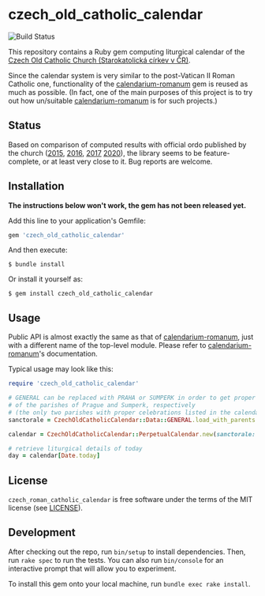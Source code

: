 # czech_old_catholic_calendar

![Build Status](https://github.com/calendarium-romanum/czech_old_catholic_calendar/actions/workflows/ci.yml/badge.svg)

This repository contains a Ruby gem computing liturgical calendar
of the [Czech Old Catholic Church (Starokatolická církev v ČR)][starokatolici].

Since the calendar system is very similar to the post-Vatican II Roman Catholic one,
functionality of the [calendarium-romanum][caro] gem is reused as much as possible.
(In fact, one of the main purposes of this project is to try out how un/suitable
[calendarium-romanum][caro] is for such projects.)

## Status

Based on comparison of computed results with official ordo published by the church
([2015](https://docplayer.cz/26220917-Liturgicky-kalendar-2015-2016-biskupsky-ordinariat-starokatolicke-cirkve-v-cr-praha-2015.html),
[2016](https://docplayer.cz/45554176-Liturgicky-kalendar-2016-2017.html),
[2017](https://docplayer.cz/68322372-Liturgicky-kalendar-2017-2018-praha-2017.html)
[2020](http://starokatolici.eu/wp-content/uploads/2020/11/direkt%C3%A1%C5%99-2020-2021.pdf)),
the library seems to be feature-complete, or at least very close to it.
Bug reports are welcome.

## Installation

**The instructions below won't work, the gem has not been released yet.**

Add this line to your application's Gemfile:

```ruby
gem 'czech_old_catholic_calendar'
```

And then execute:

    $ bundle install

Or install it yourself as:

    $ gem install czech_old_catholic_calendar

## Usage

Public API is almost exactly the same as that of [calendarium-romanum][caro], just with a different
name of the top-level module. Please refer to [calendarium-romanum][caro]'s documentation.

Typical usage may look like this:

```ruby
require 'czech_old_catholic_calendar'

# GENERAL can be replaced with PRAHA or SUMPERK in order to get proper celebrations
# of the parishes of Prague and Sumperk, respectively
# (the only two parishes with proper celebrations listed in the calendar of the 2007 missal)
sanctorale = CzechOldCatholicCalendar::Data::GENERAL.load_with_parents

calendar = CzechOldCatholicCalendar::PerpetualCalendar.new(sanctorale: sanctorale)

# retrieve liturgical details of today
day = calendar[Date.today]
```

## License

`czech_roman_catholic_calendar` is free software under the terms of the MIT license
(see [LICENSE](/LICENSE)).

## Development

After checking out the repo, run `bin/setup` to install dependencies. Then, run `rake spec` to run the tests. You can also run `bin/console` for an interactive prompt that will allow you to experiment.

To install this gem onto your local machine, run `bundle exec rake install`.

[starokatolici]: https://www.starokatolici.cz/
[caro]: https://github.com/igneus/calendarium-romanum
